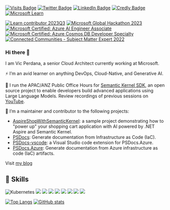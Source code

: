 [![Visits Badge](https://badges.pufler.dev/visits/vicperdana/vicperdana)](https://github.com/vicperdana)
[![Twitter Badge](https://img.shields.io/badge/Twitter-Profile-informational?style=flat&logo=twitter&logoColor=white&color=1CA2F1)](https://twitter.com/vperdana)
[![LinkedIn Badge](https://img.shields.io/badge/LinkedIn-Profile-informational?style=flat&logo=linkedin&logoColor=white&color=0D76A8)](https://www.linkedin.com/in/vperdana/)
[![Credly Badge](https://img.shields.io/badge/Credly-FF6B00?logo=credly&logoColor=fff&style=flat)](https://www.credly.com/users/vicky-perdana) 
[![Microsoft Learn](https://img.shields.io/badge/Microsoft_Learn-258ffa?style=flat&logo=microsoft&logoColor=white)](https://learn.microsoft.com/en-us/users/vicperdana/)
<!--START_SECTION:badges-->
[![Learn contributor 2023Q3](https://images.credly.com/size/110x110/images/33e4467a-afaa-4135-9d4a-565e18e27001/image.png)](http://www.credly.com/badges/d1d29f80-9330-46de-8694-39c7e18e22b1 "Learn contributor 2023Q3")
[![Microsoft Global Hackathon 2023](https://images.credly.com/size/110x110/images/690dd7e4-e88a-4e4e-8681-f3b9d1119b2e/image.png)](http://www.credly.com/badges/b8e699aa-f542-41be-b6d0-9110e45f71c4 "Microsoft Global Hackathon 2023")
[![Microsoft Certified: Azure AI Engineer Associate](https://images.credly.com/size/110x110/images/61f56aa4-16fd-403c-90bc-1d90dba1fa99/image.png)](http://www.credly.com/badges/dc0f451f-9816-40f8-b627-53976f3b4370 "Microsoft Certified: Azure AI Engineer Associate")
[![Microsoft Certified: Azure Cosmos DB Developer Specialty](https://images.credly.com/size/110x110/images/515fa1dc-ac4a-4f08-ac73-6fd9694124cb/image.png)](http://www.credly.com/badges/18c345cb-e08a-479d-b090-f38671b4c223 "Microsoft Certified: Azure Cosmos DB Developer Specialty")
[![Connected Communities - Subject Matter Expert 2022](https://images.credly.com/size/110x110/images/ed16b828-9f80-48c5-b05e-c1a6d08193eb/image.png)](http://www.credly.com/badges/d436599e-2a12-4c2b-b4e4-23b98ad3c8ca "Connected Communities - Subject Matter Expert 2022")
<!--END_SECTION:badges-->

### Hi there 👋
I am Vic Perdana, a senior Cloud Architect currently working at Microsoft. 

⚡ I’m an avid learner on anything DevOps, Cloud-Native, and Generative AI.  <br/>

:rocket: I run the APAC/ANZ Public Office Hours for [Semantic Kernel SDK](https://aka.ms/semantic-kernel), an open source project to enable developers build advanced applications using Large Language Models. Review recordings of previous sessions on [YouTube](https://aka.ms/sk/officehours/recordings).

🔭 I’m a maintainer and contributor to the following projects:
- [AspireShopWithSemanticKernel](https://github.com/vicperdana/AspireShopWithSemanticKernel): a sample project demonstrating how to "power up" your shopping cart application with AI powered by .NET Aspire and Semantic Kernel.
- [PSDocs](https://github.com/Microsoft/PSDocs): Generate documentation from Infrastructure as Code (IaC).
- [PSDocs-vscode](https://github.com/Microsoft/PSDocs-vscode): a Visual Studio code extension for PSDocs.Azure.
- [PSDocs.Azure](https://github.com/Azure/PSDocs.Azure): Generate documentation from Azure infrastructure as code (IaC) artifacts.

Visit [my blog](https://blog.vicperdana.com)


## 💼 Skills

![Kubernetes](https://img.shields.io/badge/kubernetes-%23326ce5.svg?style=for-the-badge&logo=kubernetes&logoColor=white)
![](https://img.shields.io/badge/Code-CSharp-informational?style=for-the-badge&logo=c-sharp&logoColor=white&color=4AB197)
![](https://img.shields.io/badge/Code-.NET-informational?style=for-the-badge&logo=.net&logoColor=white&color=4AB197)
![](https://img.shields.io/badge/typescript-%23007ACC.svg?style=for-the-badge&logo=node.js&logoColor=white)
![](https://img.shields.io/badge/Markdown-000000?style=for-the-badge&logo=markdown&logoColor=white)
![](https://img.shields.io/badge/Shell_Script-121011?style=for-the-badge&logo=gnu-bash&logoColor=white)
![](https://img.shields.io/badge/Microsoft_Azure-0089D6?style=for-the-badge&logo=microsoft-azure&logoColor=white)
![](https://img.shields.io/badge/--019733?label=Vim&style=for-the-badge&logo=vim&logoColor=white)
![](https://img.shields.io/badge/--5391FE?label=PowerShell&style=for-the-badge&logo=powershell&logoColor=white)

[![Top Langs](https://github-readme-stats.vercel.app/api/top-langs/?username=vicperdana)](https://github.com/anuraghazra/github-readme-stats)
[![GitHub stats](https://github-readme-stats.vercel.app/api?username=vicperdana&show_icons=true)](https://github.com/anuraghazra/github-readme-stats)
